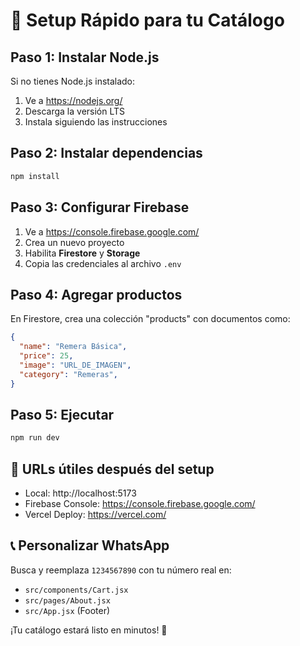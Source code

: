 # 🚀 Setup Rápido para tu Catálogo

## Paso 1: Instalar Node.js
Si no tienes Node.js instalado:
1. Ve a https://nodejs.org/
2. Descarga la versión LTS
3. Instala siguiendo las instrucciones

## Paso 2: Instalar dependencias
```bash
npm install
```

## Paso 3: Configurar Firebase
1. Ve a https://console.firebase.google.com/
2. Crea un nuevo proyecto
3. Habilita **Firestore** y **Storage**
4. Copia las credenciales al archivo `.env`

## Paso 4: Agregar productos
En Firestore, crea una colección "products" con documentos como:
```json
{
  "name": "Remera Básica",
  "price": 25,
  "image": "URL_DE_IMAGEN",
  "category": "Remeras",
}
```

## Paso 5: Ejecutar
```bash
npm run dev
```

## 🎯 URLs útiles después del setup
- Local: http://localhost:5173
- Firebase Console: https://console.firebase.google.com/
- Vercel Deploy: https://vercel.com/

## 📞 Personalizar WhatsApp
Busca y reemplaza `1234567890` con tu número real en:
- `src/components/Cart.jsx`
- `src/pages/About.jsx`
- `src/App.jsx` (Footer)

¡Tu catálogo estará listo en minutos! 🎉